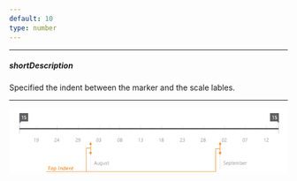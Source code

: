 ```yaml
---
default: 10
type: number
---
```

---
##### shortDescription
Specified the indent between the marker and the scale lables.

---
![RangeSelectorScaleMarkerTopIndent ChartJS](/images/ChartJS/RangeSelectorScaleMarkerTopIndent.png)